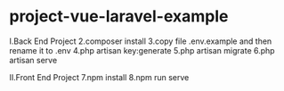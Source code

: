 # project-vue-laravel-example
I.Back End Project
2.composer install
3.copy file .env.example and then rename it to .env 
4.php artisan key:generate
5.php artisan migrate
6.php artisan serve

II.Front End Project
7.npm install
8.npm run serve
